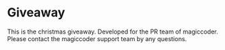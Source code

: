 # Giveaway
This is the christmas giveaway. Developed for the PR team of magiccoder. Please contact the magiccoder support team by any questions.
